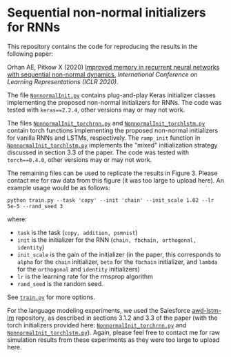 # Sequential non-normal initializers for RNNs
This repository contains the code for reproducing the results in the following paper:

Orhan AE, Pitkow X (2020) [Improved memory in recurrent neural networks with sequential non-normal dynamics.](https://openreview.net/forum?id=ryx1wRNFvB) *International Conference on Learning Representations (ICLR 2020)*.

The file [`NonnormalInit.py`](https://github.com/eminorhan/nonnormal-init/blob/master/NonnormalInit.py) contains plug-and-play Keras initializer classes implementing the proposed non-normal initializers for RNNs. The code was tested with `keras==2.2.4`, other versions may or may not work.

The files [`NonnormalInit_torchrnn.py`](https://github.com/eminorhan/nonnormal-init/blob/master/NonnormalInit_torchrnn.py) and [`NonnormalInit_torchlstm.py`](https://github.com/eminorhan/nonnormal-init/blob/master/NonnormalInit_torchlstm.py) contain torch functions implementing the proposed non-normal initializers for vanilla RNNs and LSTMs, respectively. The `ramp_init` function in [`NonnormalInit_torchlstm.py`](https://github.com/eminorhan/nonnormal-init/blob/master/NonnormalInit_torchlstm.py) implements the "mixed" initialization strategy discussed in section 3.3 of the paper. The code was tested with `torch==0.4.0`, other versions may or may not work.

The remaining files can be used to replicate the results in Figure 3. Please contact me for raw data from this figure (it was too large to upload here). An example usage would be as follows:

```
python train.py --task 'copy' --init 'chain' --init_scale 1.02 --lr 5e-5 --rand_seed 3
```
where:

* `task` is the task (`copy, addition, psmnist`) 
* `init` is the initializer for the RNN (`chain, fbchain, orthogonal, identity`) 
* `init_scale` is the gain of the initializer (in the paper, this corresponds to `alpha` for the `chain` initializer, `beta` for the `fbchain` initializer, and `lambda` for the `orthogonal` and `identity` initializers) 
* `lr` is the learning rate for the rmsprop algorithm
* `rand_seed` is the random seed. 

See [`train.py`](https://github.com/eminorhan/nonnormal-init/blob/master/train.py) for more options. 

For the language modeling experiments, we used the Salesforce [awd-lstm-lm](https://github.com/salesforce/awd-lstm-lm) repository, as described in sections 3.1.2 and 3.3 of the paper (with the torch initializers provided here: [`NonnormalInit_torchrnn.py`](https://github.com/eminorhan/nonnormal-init/blob/master/NonnormalInit_torchrnn.py) and [`NonnormalInit_torchlstm.py`](https://github.com/eminorhan/nonnormal-init/blob/master/NonnormalInit_torchlstm.py)). Again, please feel free to contact me for raw simulation results from these experiments as they were too large to upload here.

